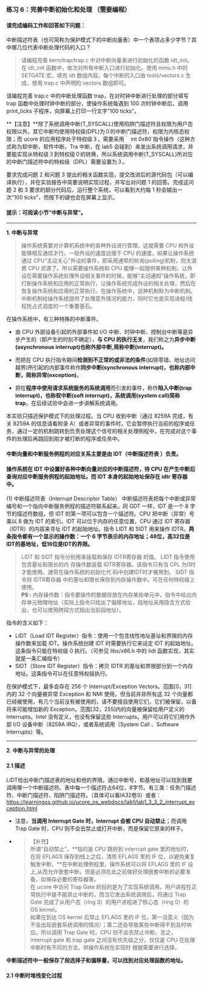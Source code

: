 ### 练习 6：完善中断初始化和处理 （需要编程）
#### 请完成编码工作和回答如下问题：

中断描述符表（也可简称为保护模式下的中断向量表）中一个表项占多少字节？其中哪几位代表中断处理代码的入口？  

> 请编程完善 kern/trap/trap.c 中对中断向量表进行初始化的函数 idt_init。在 idt_init 函数中，依次对所有中断入口进行初始化。使用 mmu.h 中的 SETGATE 宏，填充 idt 数组内容。每个中断的入口由 tools/vectors.c 生成，使用 trap.c 中声明的 vectors 数组即可。  

请编程完善 trap.c 中的中断处理函数 trap，在对时钟中断进行处理的部分填写 trap 函数中处理时钟中断的部分，使操作系统每遇到 100 次时钟中断后，调用 print_ticks 子程序，向屏幕上打印一行文字”100 ticks”。  

**【注意】**除了系统调用中断(T_SYSCALL)使用陷阱门描述符且权限为用户态权限以外，其它中断均使用特权级(DPL)为０的中断门描述符，权限为内核态权限；而 ucore 的应用程序处于特权级３，需要采用｀ int 0x80`指令操作（这种方式称为软中断，软件中断，Tra 中断，在 lab5 会碰到）来发出系统调用请求，并要能实现从特权级３到特权级０的转换，所以系统调用中断(T_SYSCALL)所对应的中断门描述符中的特权级（DPL）需要设置为３。  

要求完成问题 2 和问题 3 提出的相关函数实现，提交改进后的源代码包（可以编译执行），并在实验报告中简要说明实现过程，并写出对问题 1 的回答。完成这问题 2 和 3 要求的部分代码后，运行整个系统，可以看到大约每 1 秒会输出一次”100 ticks”，而按下的键也会在屏幕上显示。  

#### 提示：可阅读小节“中断与异常”。

----
**1. 中断与异常**  

> 操作系统需要对计算机系统中的各种外设进行管理，这就需要 CPU 和外设能够相互通信才行。一般外设的速度远慢于 CPU 的速度。如果让操作系统通过 CPU“主动关心”外设的事件，即采用通常的轮询(polling)机制，则太浪费 CPU 资源了。所以需要操作系统和 CPU 能够一起提供某种机制，让外设在需要操作系统处理外设相关事件的时候，能够“主动通知”操作系统，即打断操作系统和应用的正常执行，让操作系统完成外设的相关处理，然后在恢复操作系统和应用的正常执行。在操作系统中，这种机制称为中断机制。中断机制给操作系统提供了处理意外情况的能力，同时它也是实现进程/线程抢占式调度的一个重要基石。  

在操作系统中，有三种特殊的中断事件。
- 由 CPU 外部设备引起的外部事件如 I/O 中断、时钟中断、控制台中断等是异步产生的（即产生的时刻不确定），**与 CPU 的执行无关**，我们称之为**异步中断(asynchronous interrupt)也称外部中断,简称中断(interrupt)。**  

- 而把在 CPU 执行指令期间**检测到不正常的或非法的条件**(如除零错、地址访问越界)所引起的内部事件称作**同步中断(synchronous interrupt)，也称内部中断，简称异常(exception)**。  

- 把在**程序中使用请求系统服务的系统调用**而引发的事件，称作**陷入中断(trap interrupt)，也称软中断(soft interrupt)，系统调用(system call)简称 trap**。在后续试验中会进一步讲解系统调用。  

本实验只描述保护模式下的处理过程。当 CPU 收到中断（通过 8259A 完成，有关 8259A 的信息请看附录 A）或者异常的事件时，它会暂停执行当前的程序或任务，通过一定的机制跳转到负责处理这个信号的相关处理例程中，在完成对这个事件的处理后再跳回到刚才被打断的程序或任务中。  
#### 中断向量和中断服务例程的对应关系主要是由 IDT（中断描述符表 ）负责。  
#### 操作系统在 IDT 中设置好各种中断向量对应的中断描述符，待 CPU 在产生中断后查询对应中断服务例程的起始地址。而 IDT 本身的起始地址保存在 idtr 寄存器中。
(1) 中断描述符表（Interrupt Descriptor Table） 中断描述符表把每个中断或异常编号和一个指向中断服务例程的描述符联系起来。同 GDT 一样，IDT 是一个 8 字节的描述符数组，但 IDT 的第一项可以包含一个描述符。CPU 把中断（异常）号乘以 8 做为 IDT 的索引。IDT 可以位于内存的任意位置，CPU 通过 IDT 寄存器（IDTR）的内容来寻址 IDT 的起始地址。指令 LIDT 和 SIDT 用来操作 IDTR。**两条指令都有一个显示的操作数：一个 6 字节表示的内存地址；48位，高32位是IDT的基地址，低16位是IDT的界限。**  
> LIDT 和 SIDT 指令分别用来装载和保存 IDTR寄存器 的值。 LIDT 指令使用包含基址和限长的内
存操作数装载 IDTR寄存器。该指令只有当 CPL 为0时才能使用。通常在操作系统的初始化代
码中创建IDT时才被用到。 SIDT 指令将 IDTR寄存器 中的基址和限长保存到内存操作数中。可在任何特权级上使用。  
**PS :** 内存操作数：指令要操作的数据存放在内存某些单元中，指令中给出内存单元物理地址（实际上指令只给出了偏移地址，段地址采用隐含方式给出，也可以使用跨段方式指出当前段地址）。  

指令的含义如下：

- LIDT（Load IDT Register）指令：使用一个包含线性地址基址和界限的内存操作数来加载 IDT。操作系统创建 IDT 时需要执行它来设定 IDT 的起始地址。这条指令只能在特权级 0 执行。（可参见 libs/x86.h 中的 lidt 函数实现，其实就是一条汇编指令）  
- SIDT（Store IDT Register）指令：拷贝 IDTR 的基址和界限部分到一个内存地址。这条指令可以在任意特权级执行。  

在保护模式下，最多会存在 256 个 Interrupt/Exception Vectors。范围[0，31]内的 32 个向量被异常 Exception 和 NMI 使用，但当前并非所有这 32 个向量都已经被使用，有几个当前没有被使用的，请不要擅自使用它们，它们被保留，以备将来可能增加新的 Exception。范围[32，255]内的向量被保留给用户定义的 Interrupts。Intel 没有定义，也没有保留这些 Interrupts。用户可以将它们用作外部 I/O 设备中断（8259A IRQ），或者系统调用（System Call 、Software Interrupts）等。  

----
**2. 中断与异常的处理**  

#### 2.1 描述   
LIDT给出中断门描述表的地址和他的界限。通过中断号，和基地址可以找到我要调用哪一个中断描述符。表中每一个描述符占64位，8字节。有三类：任务门描述符、中断门描述符、陷阱门描述符。（具体可以看IA32卷3）或者：https://learningos.github.io/ucore_os_webdocs/lab1/lab1_3_3_2_interrupt_exception.html  
- 注意，**当调用 Interrupt Gate 时，Interrupt 会被 CPU 自动禁止**；而调用 Trap Gate 时，CPU 则不会去禁止或打开中断，而是保留它原来的样子。  

- > 【补充】  
所谓“自动禁止”，**指的是 CPU 跳转到 interrupt gate 里的地址时，在将 EFLAGS 保存到栈上之后，清除 EFLAGS 里的 IF 位，以避免重复触发中断。**在中断处理例程里，操作系统可以将 EFLAGS 里的 IF 设上,从而允许嵌套中断。但是必须在此之前做好处理嵌套中断的必要准备，如保存必要的寄存器等。  
在 ucore 中访问 Trap Gate 的目的是为了实现系统调用。用户进程在正常执行中是不能禁止中断的，而当它发出系统调用后，将通过 Trap Gate 完成了从用户态（ring 3）的用户进程进了核心态（ring 0）的 OS kernel。  
如果在到达 OS kernel 后禁止 EFLAGS 里的 IF 位，第一没意义（因为不会出现嵌套系统调用的情况）；第二还会导致某些中断得不到及时响应。所以调用 Trap Gate 时，CPU 则不会去禁止中断。总之，interrupt gate 和 trap gate 之间没有优先级之分，仅仅是 CPU 在处理中断时有不同的方法，供操作系统在实现时 根据需要进行选择。

**中断描述符中一般保存了段选择子和偏移量，可以找到对应处理函数的地址。**  
#### 2.1 中断时堆栈变化过程  
